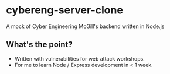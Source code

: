 # cybereng-server-clone
A mock of Cyber Engineering McGill's backend written in Node.js

## What's the point?
- Written with vulnerabilities for web attack workshops.
- For me to learn Node / Express development in < 1 week.
